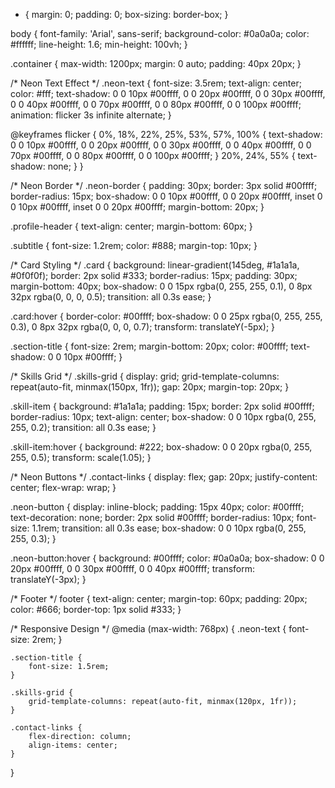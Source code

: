 * {
    margin: 0;
    padding: 0;
    box-sizing: border-box;
}

body {
    font-family: 'Arial', sans-serif;
    background-color: #0a0a0a;
    color: #ffffff;
    line-height: 1.6;
    min-height: 100vh;
}

.container {
    max-width: 1200px;
    margin: 0 auto;
    padding: 40px 20px;
}

/* Neon Text Effect */
.neon-text {
    font-size: 3.5rem;
    text-align: center;
    color: #fff;
    text-shadow: 
        0 0 10px #00ffff,
        0 0 20px #00ffff,
        0 0 30px #00ffff,
        0 0 40px #00ffff,
        0 0 70px #00ffff,
        0 0 80px #00ffff,
        0 0 100px #00ffff;
    animation: flicker 3s infinite alternate;
}

@keyframes flicker {
    0%, 18%, 22%, 25%, 53%, 57%, 100% {
        text-shadow:
            0 0 10px #00ffff,
            0 0 20px #00ffff,
            0 0 30px #00ffff,
            0 0 40px #00ffff,
            0 0 70px #00ffff,
            0 0 80px #00ffff,
            0 0 100px #00ffff;
    }
    20%, 24%, 55% {
        text-shadow: none;
    }
}

/* Neon Border */
.neon-border {
    padding: 30px;
    border: 3px solid #00ffff;
    border-radius: 15px;
    box-shadow: 
        0 0 10px #00ffff,
        0 0 20px #00ffff,
        inset 0 0 10px #00ffff,
        inset 0 0 20px #00ffff;
    margin-bottom: 20px;
}

.profile-header {
    text-align: center;
    margin-bottom: 60px;
}

.subtitle {
    font-size: 1.2rem;
    color: #888;
    margin-top: 10px;
}

/* Card Styling */
.card {
    background: linear-gradient(145deg, #1a1a1a, #0f0f0f);
    border: 2px solid #333;
    border-radius: 15px;
    padding: 30px;
    margin-bottom: 40px;
    box-shadow: 
        0 0 15px rgba(0, 255, 255, 0.1),
        0 8px 32px rgba(0, 0, 0, 0.5);
    transition: all 0.3s ease;
}

.card:hover {
    border-color: #00ffff;
    box-shadow: 
        0 0 25px rgba(0, 255, 255, 0.3),
        0 8px 32px rgba(0, 0, 0, 0.7);
    transform: translateY(-5px);
}

.section-title {
    font-size: 2rem;
    margin-bottom: 20px;
    color: #00ffff;
    text-shadow: 0 0 10px #00ffff;
}

/* Skills Grid */
.skills-grid {
    display: grid;
    grid-template-columns: repeat(auto-fit, minmax(150px, 1fr));
    gap: 20px;
    margin-top: 20px;
}

.skill-item {
    background: #1a1a1a;
    padding: 15px;
    border: 2px solid #00ffff;
    border-radius: 10px;
    text-align: center;
    box-shadow: 0 0 10px rgba(0, 255, 255, 0.2);
    transition: all 0.3s ease;
}

.skill-item:hover {
    background: #222;
    box-shadow: 0 0 20px rgba(0, 255, 255, 0.5);
    transform: scale(1.05);
}

/* Neon Buttons */
.contact-links {
    display: flex;
    gap: 20px;
    justify-content: center;
    flex-wrap: wrap;
}

.neon-button {
    display: inline-block;
    padding: 15px 40px;
    color: #00ffff;
    text-decoration: none;
    border: 2px solid #00ffff;
    border-radius: 10px;
    font-size: 1.1rem;
    transition: all 0.3s ease;
    box-shadow: 0 0 10px rgba(0, 255, 255, 0.3);
}

.neon-button:hover {
    background: #00ffff;
    color: #0a0a0a;
    box-shadow: 
        0 0 20px #00ffff,
        0 0 30px #00ffff,
        0 0 40px #00ffff;
    transform: translateY(-3px);
}

/* Footer */
footer {
    text-align: center;
    margin-top: 60px;
    padding: 20px;
    color: #666;
    border-top: 1px solid #333;
}

/* Responsive Design */
@media (max-width: 768px) {
    .neon-text {
        font-size: 2rem;
    }
    
    .section-title {
        font-size: 1.5rem;
    }
    
    .skills-grid {
        grid-template-columns: repeat(auto-fit, minmax(120px, 1fr));
    }
    
    .contact-links {
        flex-direction: column;
        align-items: center;
    }
}